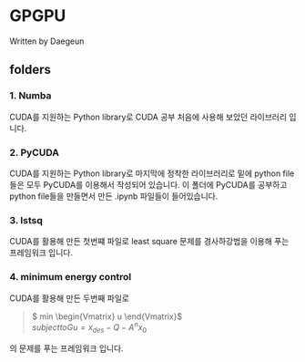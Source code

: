 # GPGPU
Written by Daegeun

## folders
### 1. Numba
CUDA를 지원하는 Python library로 CUDA 공부 처음에 사용해 보았던 라이브러리 입니다.

### 2. PyCUDA
CUDA를 지원하는 Python library로 마지막에 정착한 라이브러리로 밑에 python file들은 모두 PyCUDA를 이용해서 작성되어 있습니다. 
이 폴더에 PyCUDA를 공부하고 python file들을 만들면서 만든 .ipynb 파일들이 들어있습니다.

### 3. lstsq
CUDA를 활용해 만든 첫번쨰 파일로 least square 문제를 경사하강법을 이용해 푸는 프레임워크 입니다.

### 4. minimum energy control
CUDA를 활용해 만든 두번째 파일로 
> $   min     \begin{Vmatrix} u \end{Vmatrix}$ <br> 
> $subject to Gu = x_{des} - Q - A^nx_0$ <br> 

의 문제를 푸는 프레임워크 입니다.

